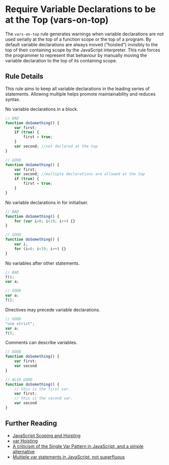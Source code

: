 # Require Variable Declarations to be at the Top (vars-on-top)

The `vars-on-top` rule generates warnings when variable declarations are not used serially at the top of a function scope or the top of a program.
By default variable declarations are always moved (“hoisted”) invisibly to the top of their containing scope by the JavaScript interpreter.
This rule forces the programmer to represent that behaviour by manually moving the variable declaration to the top of its containing scope.

## Rule Details

This rule aims to keep all variable declarations in the leading series of statements.
Allowing multiple helps promote maintainability and reduces syntax.

No variable declarations in a block.

```js
// BAD
function doSomething() {
    var first;
    if (true) {
        first = true;
    }
    var second; //not declared at the top
}

// GOOD
function doSomething() {
    var first;
    var second; //multiple declarations are allowed at the top
    if (true) {
        first = true;
    }
}
```

No variable declarations in for initialiser.

```js
// BAD
function doSomething() {
    for (var i=0; i<10; i++) {}
}

// GOOD
function doSomething() {
    var i;
    for (i=0; i<10; i++) {}
}
```

No variables after other statements.

```js
// BAD
f();
var a;

// GOOD
var a;
f();
```

Directives may precede variable declarations.

```js
// GOOD
"use strict";
var a;
f();
```

Comments can describe variables.

```js
// GOOD
function doSomething() {
    var first;
    var second
}

// ALSO GOOD
function doSomething() {
    // this is the first var.
    var first;
    // this is the second var.
    var second
}
```

## Further Reading

* [JavaScript Scoping and Hoisting](http://www.adequatelygood.com/JavaScript-Scoping-and-Hoisting.html)
* [var Hoisting](https://developer.mozilla.org/en-US/docs/Web/JavaScript/Reference/Statements/var#var_hoisting)
* [A criticism of the Single Var Pattern in JavaScript, and a simple alternative](http://danielhough.co.uk/blog/single-var-pattern-rant/)
* [Multiple var statements in JavaScript, not superfluous](http://benalman.com/news/2012/05/multiple-var-statements-javascript/)
